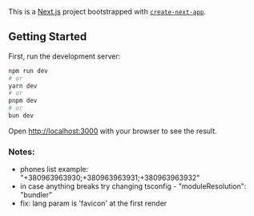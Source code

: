 This is a [Next.js](https://nextjs.org/) project bootstrapped with [`create-next-app`](https://github.com/vercel/next.js/tree/canary/packages/create-next-app).

## Getting Started

First, run the development server:

```bash
npm run dev
# or
yarn dev
# or
pnpm dev
# or
bun dev
```

Open [http://localhost:3000](http://localhost:3000) with your browser to see the result.

### Notes:

- phones list example: "+380963963930;+380963963931;+380963963932"
- in case anything breaks try changing tsconfig - "moduleResolution": "bundler"
- fix: lang param is 'favicon' at the first render
